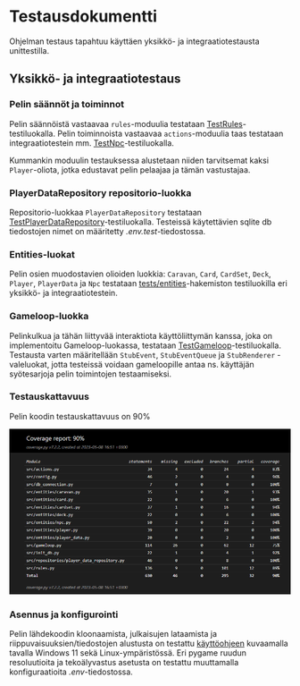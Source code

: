 # Testausdokumentti

Ohjelman testaus tapahtuu käyttäen yksikkö- ja integraatiotestausta unittestilla.

## Yksikkö- ja integraatiotestaus

### Pelin säännöt ja toiminnot

Pelin säännöistä vastaavaa `rules`-moduulia testataan [TestRules](https://github.com/Wincewind/ot-harjoitustyo/blob/master/caravan/src/tests/rules_test.py)-testiluokalla. Pelin toiminnoista vastaavaa `actions`-moduulia taas testataan integraatiotestein mm. [TestNpc](https://github.com/Wincewind/ot-harjoitustyo/blob/master/caravan/src/tests/entities/npc_test.py)-testiluokalla.

Kummankin moduulin testauksessa alustetaan niiden tarvitsemat kaksi `Player`-oliota, jotka edustavat pelin pelaajaa ja tämän vastustajaa.

### PlayerDataRepository repositorio-luokka

Repositorio-luokkaa `PlayerDataRepository` testataan [TestPlayerDataRepository](https://github.com/Wincewind/ot-harjoitustyo/blob/master/caravan/src/tests/repositories/player_data_repository_test.py)-testiluokalla. Testeissä käytettävien sqlite db tiedostojen nimet on määritetty _.env.test_-tiedostossa.

### Entities-luokat

Pelin osien muodostavien olioiden luokkia: `Caravan`, `Card`, `CardSet`, `Deck`, `Player`, `PlayerData` ja `Npc` testataan [tests/entities](https://github.com/Wincewind/ot-harjoitustyo/tree/master/caravan/src/tests/entities)-hakemiston testiluokilla eri yksikkö- ja integraatiotestein.

### Gameloop-luokka

Pelinkulkua ja tähän liittyvää interaktiota käyttöliittymän kanssa, joka on implementoitu Gameloop-luokassa, testataan [TestGameloop](https://github.com/Wincewind/ot-harjoitustyo/blob/master/caravan/src/tests/gameloop_test.py)-testiluokalla. Testausta varten määritellään `StubEvent`, `StubEventQueue` ja `StubRenderer` -valeluokat, jotta testeissä voidaan gameloopille antaa ns. käyttäjän syötesarjoja pelin toimintojen testaamiseksi.


### Testauskattavuus

Pelin koodin testauskattavuus on 90%

![](./kuvat/coverage.png)


### Asennus ja konfigurointi

Pelin lähdekoodin kloonaamista, julkaisujen lataamista ja riippuvaisuuksien/tiedostojen alustusta on testattu [käyttöohjeen](./kayttoohje.md) kuvaamalla tavalla Windows 11 sekä Linux-ympäristössä. Eri pygame ruudun resoluutioita ja tekoälyvastus asetusta on testattu muuttamalla konfiguraatioita _.env_-tiedostossa.
